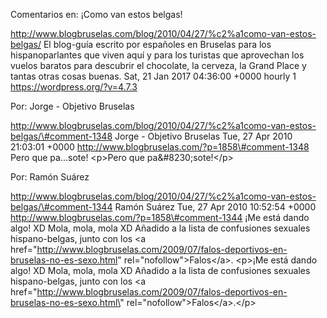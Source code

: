 Comentarios en: ¡Como van estos belgas!

http://www.blogbruselas.com/blog/2010/04/27/%c2%a1como-van-estos-belgas/
El blog-guía escrito por españoles en Bruselas para los hispanoparlantes
que viven aquí y para los turistas que aprovechan los vuelos baratos
para descubrir el chocolate, la cerveza, la Grand Place y tantas otras
cosas buenas. Sat, 21 Jan 2017 04:36:00 +0000 hourly 1
https://wordpress.org/?v=4.7.3

Por: Jorge - Objetivo Bruselas

http://www.blogbruselas.com/blog/2010/04/27/%c2%a1como-van-estos-belgas/\#comment-1348
Jorge - Objetivo Bruselas Tue, 27 Apr 2010 21:03:01 +0000
http://www.blogbruselas.com/?p=1858\#comment-1348 Pero que pa\...sote!
\<p\>Pero que pa&\#8230;sote!\</p\>

Por: Ramón Suárez

http://www.blogbruselas.com/blog/2010/04/27/%c2%a1como-van-estos-belgas/\#comment-1344
Ramón Suárez Tue, 27 Apr 2010 10:52:54 +0000
http://www.blogbruselas.com/?p=1858\#comment-1344 ¡Me está dando algo!
XD Mola, mola, mola XD Añadido a la lista de confusiones sexuales
hispano-belgas, junto con los &lt;a
href=&quot;http://www.blogbruselas.com/2009/07/falos-deportivos-en-bruselas-no-es-sexo.html&quot;
rel=&quot;nofollow&quot;&gt;Falos&lt;/a&gt;. \<p\>¡Me está dando algo!
XD Mola, mola, mola XD Añadido a la lista de confusiones sexuales
hispano-belgas, junto con los \<a
href=\"http://www.blogbruselas.com/2009/07/falos-deportivos-en-bruselas-no-es-sexo.html\"
rel=\"nofollow\"\>Falos\</a\>.\</p\>
